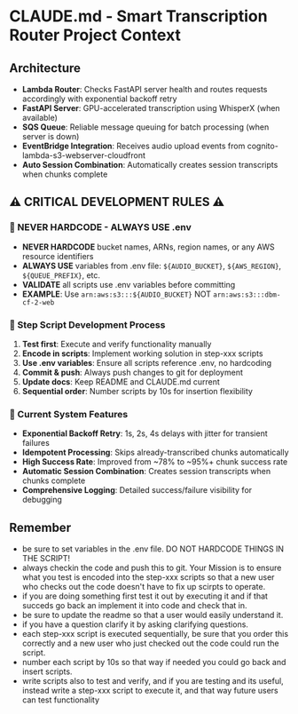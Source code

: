 # CLAUDE.md - Smart Transcription Router Project Context

## Architecture
- **Lambda Router**: Checks FastAPI server health and routes requests accordingly with exponential backoff retry
- **FastAPI Server**: GPU-accelerated transcription using WhisperX (when available)
- **SQS Queue**: Reliable message queuing for batch processing (when server is down)
- **EventBridge Integration**: Receives audio upload events from cognito-lambda-s3-webserver-cloudfront
- **Auto Session Combination**: Automatically creates session transcripts when chunks complete

## ⚠️ CRITICAL DEVELOPMENT RULES ⚠️

### 🚨 NEVER HARDCODE - ALWAYS USE .env
- **NEVER HARDCODE** bucket names, ARNs, region names, or any AWS resource identifiers
- **ALWAYS USE** variables from .env file: `${AUDIO_BUCKET}`, `${AWS_REGION}`, `${QUEUE_PREFIX}`, etc.
- **VALIDATE** all scripts use .env variables before committing
- **EXAMPLE**: Use `arn:aws:s3:::${AUDIO_BUCKET}` NOT `arn:aws:s3:::dbm-cf-2-web`

### 📝 Step Script Development Process
1. **Test first**: Execute and verify functionality manually
2. **Encode in scripts**: Implement working solution in step-xxx scripts  
3. **Use .env variables**: Ensure all scripts reference .env, no hardcoding
4. **Commit & push**: Always push changes to git for deployment
5. **Update docs**: Keep README and CLAUDE.md current
6. **Sequential order**: Number scripts by 10s for insertion flexibility

### 🔧 Current System Features
- **Exponential Backoff Retry**: 1s, 2s, 4s delays with jitter for transient failures
- **Idempotent Processing**: Skips already-transcribed chunks automatically  
- **High Success Rate**: Improved from ~78% to ~95%+ chunk success rate
- **Automatic Session Combination**: Creates session transcripts when chunks complete
- **Comprehensive Logging**: Detailed success/failure visibility for debugging

## Remember
- be sure to set variables in the .env file.  DO NOT HARDCODE THINGS IN THE SCRIPT!
- always checkin the code and push this to git. Your Mission is to ensure what you test is encoded into the step-xxx scripts so that a new user who checks out the code doesn't have to fix up scirpts to operate.
- if you are doing something first test it out by executing it and if that succeds go back an implement it into code and check that in.
- be sure to update the readme so that a user would easily understand it.
- if you have a question clarify it by asking clarifying questions.
- each step-xxx script is executed sequentially, be sure that you order this correctly and a new user who just checked out the code could run the script.
- number each script by 10s so that way if needed you could go back and insert scripts.
- write scripts also to test and verify, and if you are testing and its useful, instead write a step-xxx script to execute it, and that way future users can test functionality




